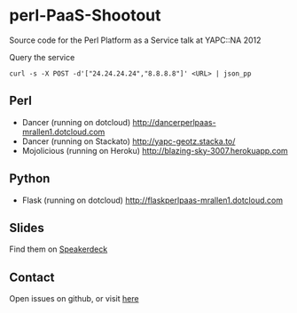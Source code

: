 perl-PaaS-Shootout
==================

Source code for the Perl Platform as a Service talk at YAPC::NA 2012

Query the service

`curl -s -X POST -d'["24.24.24.24","8.8.8.8"]' <URL> | json_pp`

Perl
----
* Dancer (running on dotcloud) http://dancerperlpaas-mrallen1.dotcloud.com
* Dancer (running on Stackato) http://yapc-geotz.stacka.to/
* Mojolicious (running on Heroku) http://blazing-sky-3007.herokuapp.com

Python
------
* Flask (running on dotcloud) http://flaskperlpaas-mrallen1.dotcloud.com

Slides
------
Find them on [Speakerdeck](https://speakerdeck.com/u/mrallen1/p/perl-platform-as-a-service-shootout)

Contact
-------
Open issues on github, or visit [here](http://byte-me.org/?page_id=187)